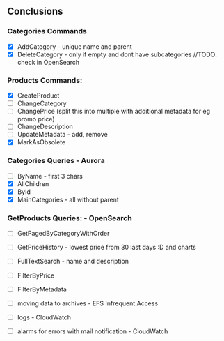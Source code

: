 ## Conclusions

### Categories Commands
- [x] AddCategory - unique name and parent
- [x] DeleteCategory - only if empty and dont have subcategories //TODO: check in OpenSearch

### Products Commands:
- [x] CreateProduct  
- [ ] ChangeCategory  
- [ ] ChangePrice (split this into multiple with additional metadata for eg promo price)  
- [ ] ChangeDescription  
- [ ] UpdateMetadata - add, remove  
- [x] MarkAsObsolete

### Categories Queries - Aurora
- [ ] ByName - first 3 chars 
- [x] AllChildren  
- [X] ById  
- [x] MainCategories - all without parent  

### GetProducts Queries: - OpenSearch
- [ ] GetPagedByCategoryWithOrder  
- [ ] GetPriceHistory - lowest price from 30 last days :D and charts  
- [ ] FullTextSearch - name and description  
- [ ] FilterByPrice  
- [ ] FilterByMetadata  

- [ ] moving data to archives - EFS Infrequent Access  
- [ ] logs - CloudWatch  
- [ ] alarms for errors with mail notification - CloudWatch  